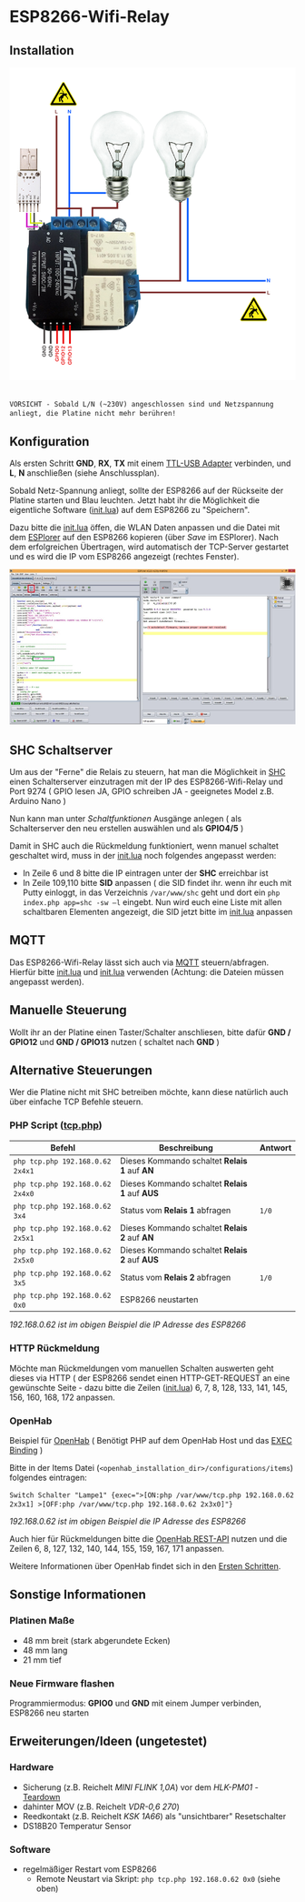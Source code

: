 # ESP8266-Wifi-Relay

## Installation

![Anschluss](/anschluss.png?raw=true)

```

VORSICHT - Sobald L/N (~230V) angeschlossen sind und Netzspannung anliegt, die Platine nicht mehr berühren!

```
## Konfiguration

Als ersten Schritt **GND**, **RX**, **TX** mit einem [TTL-USB Adapter](http://www.elecfreaks.com/wiki/index.php?title=USB_to_RS232_Converter) verbinden, und **L**, **N** anschließen (siehe Anschlussplan).

Sobald Netz-Spannung anliegt, sollte der ESP8266 auf der Rückseite der Platine starten und Blau leuchten. Jetzt habt ihr die Möglichkeit die eigentliche Software ([init.lua](/lua-tcp/init.lua)) auf dem ESP8266 zu "Speichern".

Dazu bitte die [init.lua](/lua-tcp/init.lua) öffen, die WLAN Daten anpassen und die Datei mit dem [ESPlorer](http://esp8266.ru/esplorer/) auf den ESP8266 kopieren (über *Save* im ESPlorer). Nach dem erfolgreichen Übertragen, wird automatisch der TCP-Server gestartet und es wird die IP vom ESP8266 angezeigt (rechtes Fenster).

![ESPlorer](/esplorer.png?raw=true)

## SHC Schaltserver

Um aus der "Ferne" die Relais zu steuern, hat man die Möglichkeit in [SHC](http://rpi-controlcenter.de/) einen Schalterserver einzutragen mit der IP des ESP8266-Wifi-Relay und Port 9274 ( GPIO lesen JA, GPIO schreiben JA - geeignetes Model z.B. Arduino Nano ) 

Nun kann man unter *Schaltfunktionen* Ausgänge anlegen ( als Schalterserver den neu erstellen auswählen und als **GPIO4/5** )  

Damit in SHC auch die Rückmeldung funktioniert, wenn manuel schaltet geschaltet wird, muss in der [init.lua](/lua-tcp/init.lua) noch folgendes angepasst werden:

- In Zeile 6 und 8 bitte die IP eintragen unter der **SHC** erreichbar ist
- In Zeile 109,110 bitte **SID** anpassen  ( die SID findet ihr. wenn ihr euch mit Putty einloggt, in das Verzeichnis `/var/www/shc` geht und dort ein `php index.php app=shc -sw –l` eingebt. Nun wird euch eine Liste mit allen schaltbaren Elementen angezeigt, die SID jetzt bitte im [init.lua](/lua-tcp/init.lua) anpassen

## MQTT

Das ESP8266-Wifi-Relay lässt sich auch via [MQTT](https://primalcortex.wordpress.com/2015/02/06/nodemcu-and-mqtt-how-to-start/) steuern/abfragen. Hierfür bitte [init.lua](/lua-tcp/aktor.lua) und [init.lua](/lua-tcp/aktor.lua) verwenden (Achtung: die Dateien müssen angepasst werden).

## Manuelle Steuerung

Wollt ihr an der Platine einen Taster/Schalter anschliesen, bitte dafür **GND / GPIO12** und  **GND / GPIO13** nutzen ( schaltet nach **GND** ) 

## Alternative Steuerungen

Wer die Platine nicht mit SHC betreiben möchte, kann diese natürlich auch über einfache TCP Befehle steuern.

### PHP Script ([tcp.php](/tcp.php))

| Befehl  | Beschreibung | Antwort |
| ------------- | ------------- | ------------- |
| `php tcp.php 192.168.0.62 2x4x1` | Dieses Kommando schaltet **Relais 1** auf **AN** | |
| `php tcp.php 192.168.0.62 2x4x0` | Dieses Kommando schaltet **Relais 1** auf **AUS** | |
| `php tcp.php 192.168.0.62 3x4` | Status vom **Relais 1** abfragen | `1/0` |
| `php tcp.php 192.168.0.62 2x5x1` | Dieses Kommando schaltet **Relais 2** auf **AN** | |
| `php tcp.php 192.168.0.62 2x5x0` | Dieses Kommando schaltet **Relais 2** auf **AUS** | |
| `php tcp.php 192.168.0.62 3x5` | Status vom **Relais 2** abfragen | `1/0` |
| `php tcp.php 192.168.0.62 0x0` | ESP8266 neustarten | |

*192.168.0.62 ist im obigen Beispiel die IP Adresse des ESP8266*

### HTTP Rückmeldung

Möchte man Rückmeldungen vom manuellen Schalten auswerten geht dieses via HTTP ( der ESP8266 sendet einen HTTP-GET-REQUEST an eine gewünschte Seite - dazu bitte die Zeilen ([init.lua](/lua-tcp/init.lua)) 6, 7, 8, 128, 133, 141, 145, 156, 160, 168, 172 anpassen.

### OpenHab

Beispiel für [OpenHab](http://www.openhab.org/) ( Benötigt PHP auf dem OpenHab Host und das [EXEC Binding](https://github.com/openhab/openhab/wiki/Exec-Binding) )

Bitte in der Items Datei (`<openhab_installation_dir>/configurations/items`) folgendes eintragen:

```
Switch Schalter "Lampe1" {exec=">[ON:php /var/www/tcp.php 192.168.0.62 2x3x1] >[OFF:php /var/www/tcp.php 192.168.0.62 2x3x0]"}
```

*192.168.0.62 ist im obigen Beispiel die IP Adresse des ESP8266*

Auch hier für Rückmeldungen bitte die [OpenHab REST-API](https://github.com/openhab/openhab/wiki/REST-API) nutzen und die Zeilen 6, 8, 127, 132, 140, 144, 155, 159, 167, 171 anpassen.

Weitere Informationen über OpenHab findet sich in den [Ersten Schritten](https://openhabdoc.readthedocs.org/de/latest/Beispiel/).

## Sonstige Informationen

### Platinen Maße

- 48 mm breit (stark abgerundete Ecken)
- 48 mm lang
- 21 mm tief

### Neue Firmware flashen

Programmiermodus: **GPIO0** und **GND** mit einem Jumper verbinden, ESP8266 neu starten

## Erweiterungen/Ideen (ungetestet)

### Hardware

- Sicherung (z.B. Reichelt *MINI FLINK 1,0A*) vor dem *HLK-PM01* - [Teardown](http://lygte-info.dk/review/Power%20Mains%20to%205V%200.6A%20Hi-Link%20HLK-PM01%20UK.html)
- dahinter MOV (z.B. Reichelt *VDR-0,6 270*)
- Reedkontakt (z.B. Reichelt *KSK 1A66*) als "unsichtbarer" Resetschalter
- DS18B20 Temperatur Sensor

### Software

- regelmäßiger Restart vom ESP8266
  * Remote Neustart via Skript: `php tcp.php 192.168.0.62 0x0` (siehe oben)
